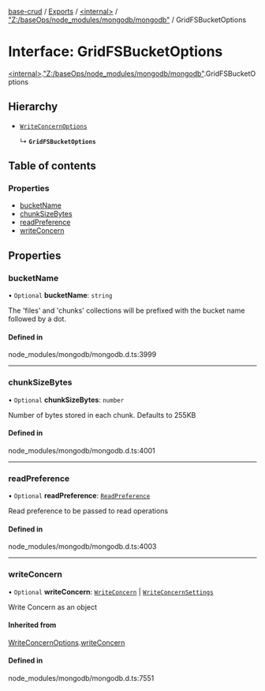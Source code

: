 [base-crud](../README.md) / [Exports](../modules.md) / [\<internal\>](../modules/internal_.md) / ["Z:/baseOps/node\_modules/mongodb/mongodb"](../modules/internal_._Z__baseOps_node_modules_mongodb_mongodb_.md) / GridFSBucketOptions

# Interface: GridFSBucketOptions

[\<internal\>](../modules/internal_.md).["Z:/baseOps/node\_modules/mongodb/mongodb"](../modules/internal_._Z__baseOps_node_modules_mongodb_mongodb_.md).GridFSBucketOptions

## Hierarchy

- [`WriteConcernOptions`](internal_._Z__baseOps_node_modules_mongodb_mongodb_.WriteConcernOptions.md)

  ↳ **`GridFSBucketOptions`**

## Table of contents

### Properties

- [bucketName](internal_._Z__baseOps_node_modules_mongodb_mongodb_.GridFSBucketOptions.md#bucketname)
- [chunkSizeBytes](internal_._Z__baseOps_node_modules_mongodb_mongodb_.GridFSBucketOptions.md#chunksizebytes)
- [readPreference](internal_._Z__baseOps_node_modules_mongodb_mongodb_.GridFSBucketOptions.md#readpreference)
- [writeConcern](internal_._Z__baseOps_node_modules_mongodb_mongodb_.GridFSBucketOptions.md#writeconcern)

## Properties

### bucketName

• `Optional` **bucketName**: `string`

The 'files' and 'chunks' collections will be prefixed with the bucket name followed by a dot.

#### Defined in

node_modules/mongodb/mongodb.d.ts:3999

___

### chunkSizeBytes

• `Optional` **chunkSizeBytes**: `number`

Number of bytes stored in each chunk. Defaults to 255KB

#### Defined in

node_modules/mongodb/mongodb.d.ts:4001

___

### readPreference

• `Optional` **readPreference**: [`ReadPreference`](../classes/internal_._Z__baseOps_node_modules_mongodb_mongodb_.ReadPreference.md)

Read preference to be passed to read operations

#### Defined in

node_modules/mongodb/mongodb.d.ts:4003

___

### writeConcern

• `Optional` **writeConcern**: [`WriteConcern`](../classes/internal_._Z__baseOps_node_modules_mongodb_mongodb_.WriteConcern.md) \| [`WriteConcernSettings`](internal_._Z__baseOps_node_modules_mongodb_mongodb_.WriteConcernSettings.md)

Write Concern as an object

#### Inherited from

[WriteConcernOptions](internal_._Z__baseOps_node_modules_mongodb_mongodb_.WriteConcernOptions.md).[writeConcern](internal_._Z__baseOps_node_modules_mongodb_mongodb_.WriteConcernOptions.md#writeconcern)

#### Defined in

node_modules/mongodb/mongodb.d.ts:7551
